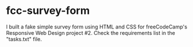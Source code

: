# fcc-survey-form
I built a fake simple survey form using HTML and CSS for freeCodeCamp's Responsive Web Design project #2. Check the requirements list in the "tasks.txt" file.
